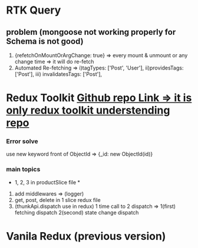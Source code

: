 # RTK Query
## problem (mongoose not working properly for Schema is not good)
1. {refetchOnMountOrArgChange: true} => every mount & unmount or any change time => it will do re-fetch
2. Automated Re-fetching => i)tagTypes: ['Post', 'User'], ii)providesTags: ['Post'], iii) invalidatesTags: ['Post'],

# Redux Toolkit [Github repo Link => it is only redux toolkit understending repo](https://github.com/amirulislamhridoy/Redux-toolkit-full-example-module-5-ACC-mir-hossain.git)
### Error solve
use new keyword front of ObjectId => {_id: new ObjectId(id)}
### main topics
* 1, 2, 3 in productSlice file *
1) add middlewares => (logger)
2) get, post, delete in 1 slice redux file
3) (thunkApi.dispatch use in redux) 1 time call to 2 dispatch => 1(first) fetching dispatch 2(second) state change dispatch

# Vanila Redux (previous version)